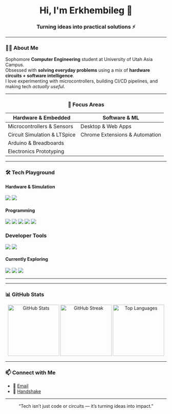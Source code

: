 <h1 align="center">Hi, I'm Erkhembileg 👋</h1>
<h3 align="center">Turning ideas into practical solutions ⚡ </h3>

---

### 👨‍💻 About Me
Sophomore **Computer Engineering** student at University of Utah Asia Campus.  
Obsessed with **solving everyday problems** using a mix of **hardware circuits + software intelligence**.  
I love experimenting with microcontrollers, building CI/CD pipelines, and making tech *actually useful*.

---

<div align="center">

### 🔧 Focus Areas

| **Hardware & Embedded** | **Software & ML** |
|-------------------------|------------------|
| Microcontrollers & Sensors | Desktop & Web Apps |
| Circuit Simulation & LTSpice | Chrome Extensions & Automation |
| Arduino & Breadboards |
| Electronics Prototyping |

</div>

---

### 🛠️ Tech Playground

#### Hardware & Simulation
<p> <img src="https://img.shields.io/badge/Arduino-00979D?style=for-the-badge&logo=arduino&logoColor=white"/> <img src="https://img.shields.io/badge/LTSpice-E2231A?style=for-the-badge&logo=tex&logoColor=white"/> </p>

#### Programming
<p>
  <img src="https://img.shields.io/badge/C++-00599C?style=for-the-badge&logo=c%2B%2B&logoColor=white"/> 
  <img src="https://img.shields.io/badge/MATLAB-0076A8?style=for-the-badge&logo=Mathworks&logoColor=white"/>
  <img src="https://img.shields.io/badge/HTML5-E34F26?style=for-the-badge&logo=html5&logoColor=white"/>
  <img src="https://img.shields.io/badge/CSS3-1572B6?style=for-the-badge&logo=css3&logoColor=white"/>
  <img src="https://img.shields.io/badge/JavaScript-F7DF1E?style=for-the-badge&logo=javascript&logoColor=black"/>
</p>

### Developer Tools
<p>
  <img src="https://img.shields.io/badge/Git-F05032?style=for-the-badge&logo=git&logoColor=white"/>
  <img src="https://img.shields.io/badge/GitLab-FCA121?style=for-the-badge&logo=gitlab&logoColor=white"/>
</p>

#### Currently Exploring
<p>
  <img src="https://img.shields.io/badge/wxWidgets-0C0C0C?style=for-the-badge&logo=c%2B%2B&logoColor=white"/>
  <img src="https://img.shields.io/badge/C%23-239120?style=for-the-badge&logo=c-sharp&logoColor=white"/>
  <img src="https://img.shields.io/badge/.NET-512BD4?style=for-the-badge&logo=dotnet&logoColor=white"/>
</p>

---
---

### 📊 GitHub Stats

<div align="center">
  <img src="https://github-readme-stats.vercel.app/api?username=Lumb3&show_icons=true&theme=tokyonight" alt="GitHub Stats" height="160"/>
  <img src="https://github-readme-streak-stats.herokuapp.com/?user=Lumb3&theme=tokyonight" alt="GitHub Streak" height="160"/>
  <img src="https://github-readme-stats.vercel.app/api/top-langs/?username=Lumb3&layout=compact&theme=tokyonight" alt="Top Languages" height="160"/>
</div>

---

### 📫 Connect with Me
- 📧 [Email](mailto:a.erkhembileg9@gmail.com)  
- 🤝 [Handshake](https://utah.joinhandshake.com/profiles/xzc5ut)  

---

<div align="center">
  <p>“Tech isn’t just code or circuits — it’s turning ideas into impact.”</p>
</div>
